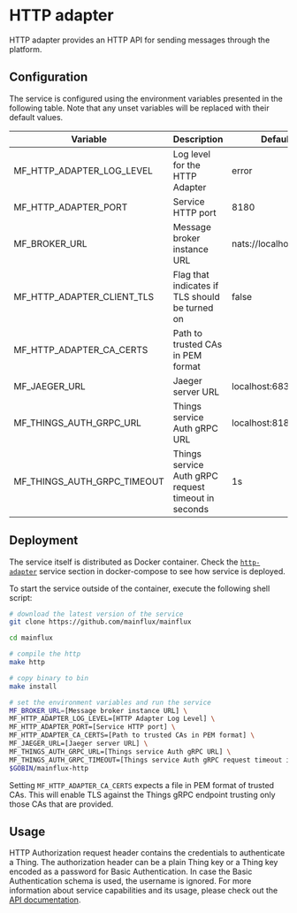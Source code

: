 # HTTP adapter

HTTP adapter provides an HTTP API for sending messages through the platform.

## Configuration

The service is configured using the environment variables presented in the
following table. Note that any unset variables will be replaced with their
default values.

| Variable                    | Description                                                   | Default               |
| --------------------------- | ------------------------------------------------------------- | --------------------- |
| MF_HTTP_ADAPTER_LOG_LEVEL   | Log level for the HTTP Adapter                                | error                 |
| MF_HTTP_ADAPTER_PORT        | Service HTTP port                                             | 8180                  |
| MF_BROKER_URL               | Message broker instance URL                                   | nats://localhost:4222 |
| MF_HTTP_ADAPTER_CLIENT_TLS  | Flag that indicates if TLS should be turned on                | false                 |
| MF_HTTP_ADAPTER_CA_CERTS    | Path to trusted CAs in PEM format                             |                       |
| MF_JAEGER_URL               | Jaeger server URL                                             | localhost:6831        |
| MF_THINGS_AUTH_GRPC_URL     | Things service Auth gRPC URL                                  | localhost:8181        |
| MF_THINGS_AUTH_GRPC_TIMEOUT | Things service Auth gRPC request timeout in seconds           | 1s                    |

## Deployment

The service itself is distributed as Docker container. Check the [`http-adapter`](https://github.com/mainflux/mainflux/blob/master/docker/docker-compose.yml#L245-L262) service section in 
docker-compose to see how service is deployed.

To start the service outside of the container, execute the following shell script:

```bash
# download the latest version of the service
git clone https://github.com/mainflux/mainflux

cd mainflux

# compile the http
make http

# copy binary to bin
make install

# set the environment variables and run the service
MF_BROKER_URL=[Message broker instance URL] \
MF_HTTP_ADAPTER_LOG_LEVEL=[HTTP Adapter Log Level] \
MF_HTTP_ADAPTER_PORT=[Service HTTP port] \
MF_HTTP_ADAPTER_CA_CERTS=[Path to trusted CAs in PEM format] \
MF_JAEGER_URL=[Jaeger server URL] \
MF_THINGS_AUTH_GRPC_URL=[Things service Auth gRPC URL] \
MF_THINGS_AUTH_GRPC_TIMEOUT=[Things service Auth gRPC request timeout in seconds] \
$GOBIN/mainflux-http
```

Setting `MF_HTTP_ADAPTER_CA_CERTS` expects a file in PEM format of trusted CAs. This will enable TLS against the Things gRPC endpoint trusting only those CAs that are provided.

## Usage

HTTP Authorization request header contains the credentials to authenticate a Thing. The authorization header can be a plain Thing key
or a Thing key encoded as a password for Basic Authentication. In case the Basic Authentication schema is used, the username is ignored.
For more information about service capabilities and its usage, please check out
the [API documentation](https://api.mainflux.io/?urls.primaryName=http.yml).

[doc]: https://docs.mainflux.io
